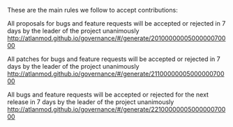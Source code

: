 These are the main rules we follow to accept contributions:

All proposals for bugs and feature requests will be accepted or rejected in 7 days by the leader of the project unanimously
http://atlanmod.github.io/governance/#/generate/2010000000500000070000

All patches for bugs and feature requests will be accepted or rejected in 7 days by the leader of the project unanimously
http://atlanmod.github.io/governance/#/generate/2110000000500000070000

All bugs and feature requests will be accepted or rejected for the next release in 7 days by the leader of the project unanimously
http://atlanmod.github.io/governance/#/generate/2210000000500000070000 